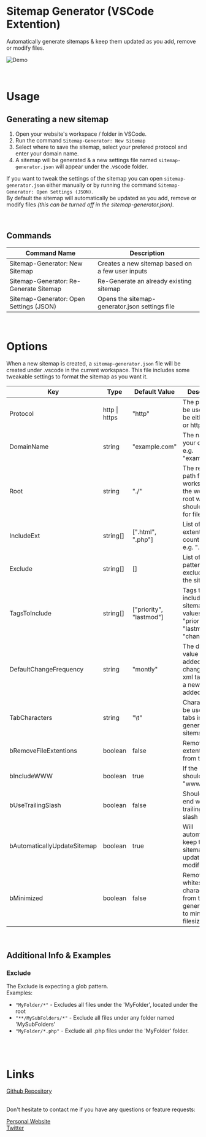 # Sitemap Generator (VSCode Extention)
Automatically generate sitemaps & keep them updated as you add, remove or modify files.

![Demo](https://github.com/nils-soderman/vscode-sitemap-generator/blob/main/media/demo.jpg?raw=true)

<br>

# Usage

## Generating a new sitemap
1. Open your website's workspace / folder in VSCode.
2. Run the command `Sitemap-Generator: New Sitemap`
3. Select where to save the sitemap, select your prefered protocol and enter your domain name.
4. A sitemap will be generated & a new settings file named `sitemap-generator.json` will appear under the .vscode folder.

If you want to tweak the settings of the sitemap you can open `sitemap-generator.json` either manually or by running the command `Sitemap-Generator: Open Settings (JSON)`.<br>
By default the sitemap will automatically be updated as you add, remove or modify files _(this can be turned off in the sitemap-generator.json)_.

<br>

## Commands

|             Command Name                  |                  Description                      |
| ----------------------------------------- | ------------------------------------------------- |
| Sitemap-Generator: New Sitemap            | Creates a new sitemap based on a few user inputs  |
| Sitemap-Generator: Re-Generate Sitemap    | Re-Generate an already existing sitemap           |
| Sitemap-Generator: Open Settings (JSON)   | Opens the sitemap-generator.json settings file    |


<br>

# Options

When a new sitemap is created, a `sitemap-generator.json` file will be created under .vscode in the current workspace.
This file includes some tweakable settings to format the sitemap as you want it.

|             Key             |       Type      |    Default Value        |           Description                                                                        |
| --------------------------- | --------------- | ----------------------- | -------------------------------------------------------------------------------------------- |
| Protocol                    | http \| https   | "http"                  | The protocol to be used, can be either http or https                                         |
| DomainName                  | string          | "example<span>.com"     | The name of your domain e.g. "example</span>.com"                                            |
| Root                        | string          | "./"                    | The relative path from the workspace to the website root where it should search for files    |
| IncludeExt                  | string[]        | [".html", ".php"]       | List of file extentions to count as urls. e.g. ".html"                                       |
| Exclude                     | string[]        | []                      | List of glob patterns to be excluded from the sitemap                                        |
| TagsToInclude               | string[]        | ["priority", "lastmod"] | Tags to be included in the sitemap. Valid values are: "priority", "lastmod", "changefreq"    |
| DefaultChangeFrequency      | string          | "montly"                | The default value to be added into changefreq xml tags when a new page is added              |
| TabCharacters               | string          | "\t"                    | Character(s) to be used as tabs in the generated sitemap                                     |
| bRemoveFileExtentions       | boolean         | false                   | Remove file extentions from the url                                                          |
| bIncludeWWW                 | boolean         | true                    | If the url should include "www<span></span>." or not                                         |
| bUseTrailingSlash           | boolean         | false                   | Should url's end with a trailing forward slash                                               |
| bAutomaticallyUpdateSitemap | boolean         | true                    | Will automatically keep the sitemap updated when modifying files                             |
| bMinimized                  | boolean         | false                   | Remove all whitespaces characters from the generated file to minimize the filesize           |

<br>


## Additional Info & Examples

### Exclude

The Exclude is expecting a glob pattern.<br>
Examples:
* `"MyFolder/*"` - Excludes all files under the 'MyFolder', located under the root
* `"**/MySubFolders/*"` -  Exclude all files under any folder named 'MySubFolders'
* `"MyFolder/*.php"` - Exclude all .php files under the 'MyFolder' folder.

<br><br>

# Links

[Github Repository](https://github.com/nils-soderman/vscode-sitemap-generator)

<br>
Don't hesitate to contact me if you have any questions or feature requests:

[Personal Website](https://nilssoderman.com)<br>
[Twitter](https://twitter.com/nilssoderman "@nilssoderman")